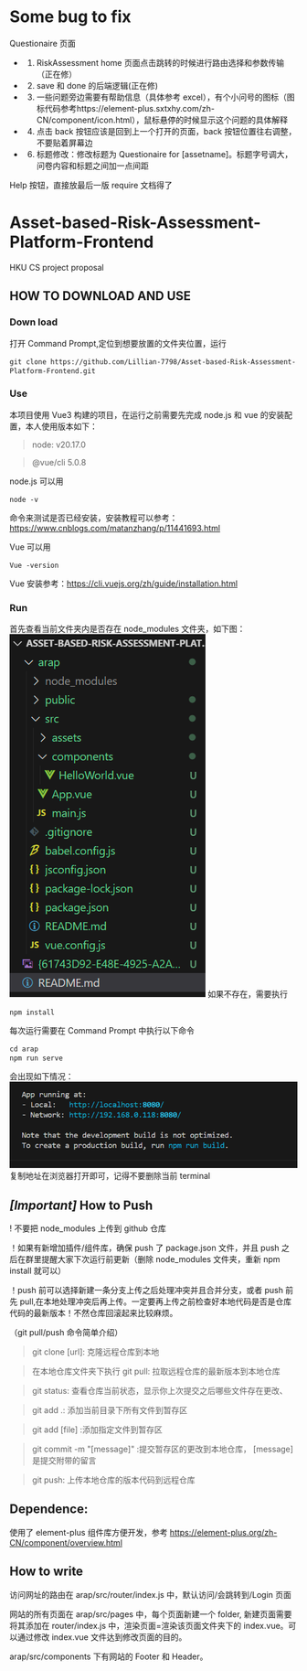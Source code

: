 # Some bug to fix

Questionaire 页面

- 1. RiskAssessment home 页面点击跳转的时候进行路由选择和参数传输（正在修）
- 2. save 和 done 的后端逻辑(正在修)
- 3. 一些问题旁边需要有帮助信息（具体参考 excel），有个小问号的图标（图标代码参考https://element-plus.sxtxhy.com/zh-CN/component/icon.html），鼠标悬停的时候显示这个问题的具体解释
- 4. 点击 back 按钮应该是回到上一个打开的页面，back 按钮位置往右调整，不要贴着屏幕边
- 6. 标题修改：修改标题为 Questionaire for [assetname]。标题字号调大，问卷内容和标题之间加一点间距

Help 按钮，直接放最后一版 require 文档得了

# Asset-based-Risk-Assessment-Platform-Frontend

HKU CS project proposal

## HOW TO DOWNLOAD AND USE

### Down load

打开 Command Prompt,定位到想要放置的文件夹位置，运行

```
git clone https://github.com/Lillian-7798/Asset-based-Risk-Assessment-Platform-Frontend.git
```

### Use

本项目使用 Vue3 构建的项目，在运行之前需要先完成 node.js 和 vue 的安装配置，本人使用版本如下：

> node: v20.17.0

> @vue/cli 5.0.8

node.js 可以用

```
node -v
```

命令来测试是否已经安装，安装教程可以参考：https://www.cnblogs.com/matanzhang/p/11441693.html

Vue 可以用

```
Vue -version
```

Vue 安装参考：https://cli.vuejs.org/zh/guide/installation.html

### Run

首先查看当前文件夹内是否存在 node_modules 文件夹，如下图：
![alt text](image.png)
如果不存在，需要执行

```
npm install
```

每次运行需要在 Command Prompt 中执行以下命令

```
cd arap
npm run serve
```

会出现如下情况：
![alt text]({61743D92-E48E-4925-A2AC-1A28CAA1F82D}.png)
复制地址在浏览器打开即可，记得不要删除当前 terminal

## _[Important]_ How to Push

! 不要把 node_modules 上传到 github 仓库

！如果有新增加插件/组件库，确保 push 了 package.json 文件，并且 push 之后在群里提醒大家下次运行前更新（删除 node_modules 文件夹，重新 npm install 就可以）

！push 前可以选择新建一条分支上传之后处理冲突并且合并分支，或者 push 前先 pull,在本地处理冲突后再上传。一定要再上传之前检查好本地代码是否是仓库代码的最新版本！不然仓库回滚起来比较麻烦。

（git pull/push 命令简单介绍）

> git clone [url]: 克隆远程仓库到本地

> 在本地仓库文件夹下执行 git pull: 拉取远程仓库的最新版本到本地仓库

> git status: 查看仓库当前状态，显示你上次提交之后哪些文件存在更改、

> git add .: 添加当前目录下所有文件到暂存区

> git add [file] :添加指定文件到暂存区

> git commit -m "[message]" :提交暂存区的更改到本地仓库， [message]是提交附带的留言

> git push: 上传本地仓库的版本代码到远程仓库

## Dependence:

使用了 element-plus 组件库方便开发，参考 https://element-plus.org/zh-CN/component/overview.html

## How to write

访问网址的路由在 arap/src/router/index.js 中，默认访问/会跳转到/Login 页面

网站的所有页面在 arap/src/pages 中，每个页面新建一个 folder, 新建页面需要将其添加在 router/index.js 中，渲染页面=渲染该页面文件夹下的 index.vue。可以通过修改 index.vue 文件达到修改页面的目的。

arap/src/components 下有网站的 Footer 和 Header。
